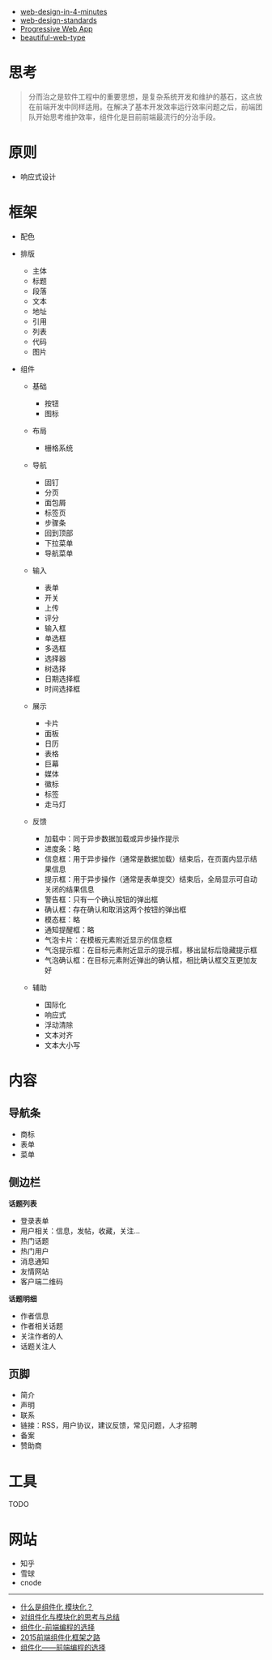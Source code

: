 
- [web-design-in-4-minutes](https://github.com/jgthms/web-design-in-4-minutes)
- [web-design-standards](https://standards.usa.gov/)
- [Progressive Web App](https://developers.google.com/web/fundamentals/)
- [beautiful-web-type](http://hellohappy.org/beautiful-web-type/)

# 思考
> 分而治之是软件工程中的重要思想，是复杂系统开发和维护的基石，这点放在前端开发中同样适用。在解决了基本开发效率运行效率问题之后，前端团队开始思考维护效率，组件化是目前前端最流行的分治手段。

# 原则

- 响应式设计

# 框架
- 配色
- 排版

    - 主体
    - 标题
    - 段落
    - 文本
    - 地址
    - 引用
    - 列表
    - 代码
    - 图片

- 组件

    - 基础

        - 按钮
        - 图标

    - 布局

        - 栅格系统

    - 导航

        - 固钉
        - 分页
        - 面包屑
        - 标签页
        - 步骤条
        - 回到顶部
        - 下拉菜单
        - 导航菜单

    - 输入

        - 表单
        - 开关
        - 上传
        - 评分
        - 输入框
        - 单选框
        - 多选框
        - 选择器
        - 树选择
        - 日期选择框
        - 时间选择框

    - 展示

        - 卡片
        - 面板
        - 日历
        - 表格
        - 巨幕
        - 媒体
        - 徽标
        - 标签
        - 走马灯

    - 反馈

        - 加载中：同于异步数据加载或异步操作提示
        - 进度条：略
        - 信息框：用于异步操作（通常是数据加载）结束后，在页面内显示结果信息
        - 提示框：用于异步操作（通常是表单提交）结束后，全局显示可自动关闭的结果信息
        - 警告框：只有一个确认按钮的弹出框
        - 确认框：存在确认和取消这两个按钮的弹出框
        - 模态框：略
        - 通知提醒框：略
        - 气泡卡片：在模板元素附近显示的信息框
        - 气泡提示框：在目标元素附近显示的提示框，移出鼠标后隐藏提示框
        - 气泡确认框：在目标元素附近弹出的确认框，相比确认框交互更加友好

    - 辅助

        - 国际化
        - 响应式
        - 浮动清除
        - 文本对齐
        - 文本大小写

# 内容
## 导航条
- 商标
- 表单
- 菜单

## 侧边栏
**话题列表**

- 登录表单
- 用户相关：信息，发帖，收藏，关注...
- 热门话题
- 热门用户
- 消息通知
- 友情网站
- 客户端二维码

**话题明细**

- 作者信息
- 作者相关话题
- 关注作者的人
- 话题关注人

## 页脚
- 简介
- 声明
- 联系
- 链接：RSS，用户协议，建议反馈，常见问题，人才招聘
- 备案
- 赞助商

# 工具
TODO

# 网站
- 知乎
- 雪球
- cnode

---

- [什么是组件化 模块化？](https://www.zhihu.com/question/20282684)
- [对组件化与模块化的思考与总结](http://tutuge.me/2016/03/29/modular-and-component-summary/)
- [组件化-前端编程的选择](http://www.primeton.com/read.php?id=2294&his=1)
- [2015前端组件化框架之路](https://github.com/xufei/blog/issues/19)
- [组件化——前端编程的选择](http://geek.csdn.net/news/detail/129016)
